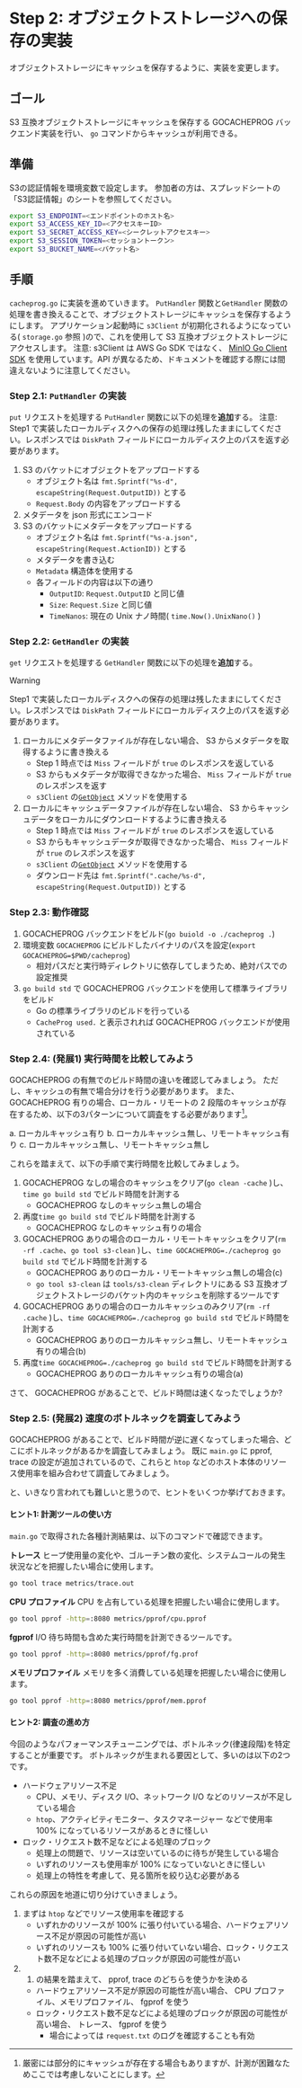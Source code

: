 # Step 2: オブジェクトストレージへの保存の実装

オブジェクトストレージにキャッシュを保存するように、実装を変更します。

## ゴール

S3 互換オブジェクトストレージにキャッシュを保存する GOCACHEPROG バックエンド実装を行い、 `go` コマンドからキャッシュが利用できる。

## 準備

S3の認証情報を環境変数で設定します。
参加者の方は、スプレッドシートの「S3認証情報」のシートを参照してください。
```bash
export S3_ENDPOINT=<エンドポイントのホスト名>
export S3_ACCESS_KEY_ID=<アクセスキーID>
export S3_SECRET_ACCESS_KEY=<シークレットアクセスキー>
export S3_SESSION_TOKEN=<セッショントークン>
export S3_BUCKET_NAME=<バケット名>
```

## 手順

`cacheprog.go` に実装を進めていきます。
`PutHandler` 関数と`GetHandler` 関数の処理を書き換えることで、オブジェクトストレージにキャッシュを保存するようにします。
アプリケーション起動時に `s3Client` が初期化されるようになっている( `storage.go` 参照 )ので、これを使用して S3 互換オブジェクトストレージにアクセスします。
注意: s3Client は AWS Go SDK ではなく、 [MinIO Go Client SDK](https://pkg.go.dev/github.com/minio/minio-go/v7) を使用しています。API が異なるため、ドキュメントを確認する際には間違えないように注意してください。

### Step 2.1: `PutHandler` の実装
`put` リクエストを処理する `PutHandler` 関数に以下の処理を**追加**する。
注意: Step1 で実装したローカルディスクへの保存の処理は残したままにしてください。レスポンスでは `DiskPath` フィールドにローカルディスク上のパスを返す必要があります。

1. S3 のバケットにオブジェクトをアップロードする
    - オブジェクト名は `fmt.Sprintf("%s-d", escapeString(Request.OutputID))` とする
    - `Request.Body` の内容をアップロードする
2. メタデータを json 形式にエンコード
3. S3 のバケットにメタデータをアップロードする
    - オブジェクト名は `fmt.Sprintf("%s-a.json", escapeString(Request.ActionID))` とする
    - メタデータを書き込む
    - `Metadata` 構造体を使用する
    - 各フィールドの内容は以下の通り
        - `OutputID`: `Request.OutputID` と同じ値
        - `Size`: `Request.Size` と同じ値
        - `TimeNanos`: 現在の Unix ナノ時間( `time.Now().UnixNano()` )

### Step 2.2: `GetHandler` の実装
`get` リクエストを処理する `GetHandler` 関数に以下の処理を**追加**する。
> [!WARNING]
> Step1 で実装したローカルディスクへの保存の処理は残したままにしてください。レスポンスでは 
> `DiskPath` フィールドにローカルディスク上のパスを返す必要があります。

1. ローカルにメタデータファイルが存在しない場合、 S3 からメタデータを取得するように書き換える
    - Step 1 時点では `Miss` フィールドが `true` のレスポンスを返している
    - S3 からもメタデータが取得できなかった場合、 `Miss` フィールドが `true` のレスポンスを返す
    - `s3Client` の[`GetObject`](https://pkg.go.dev/github.com/minio/minio-go/v7#Client.GetObject) メソッドを使用する
2. ローカルにキャッシュデータファイルが存在しない場合、 S3 からキャッシュデータをローカルにダウンロードするように書き換える
    - Step 1 時点では `Miss` フィールドが `true` のレスポンスを返している
    - S3 からもキャッシュデータが取得できなかった場合、 `Miss` フィールドが `true` のレスポンスを返す
    - `s3Client` の[`GetObject`](https://pkg.go.dev/github.com/minio/minio-go/v7#Client.GetObject) メソッドを使用する
    - ダウンロード先は `fmt.Sprintf(".cache/%s-d", escapeString(Request.OutputID))` とする

### Step 2.3: 動作確認

1. GOCACHEPROG バックエンドをビルド(`go buiold -o ./cacheprog .`)
2. 環境変数 `GOCACHEPROG` にビルドしたバイナリのパスを設定(`export GOCACHEPROG=$PWD/cacheprog`)
    - 相対パスだと実行時ディレクトリに依存してしまうため、絶対パスでの設定推奨
3. `go build std` で GOCACHEPROG バックエンドを使用して標準ライブラリをビルド
    - Go の標準ライブラリのビルドを行っている
    - `CacheProg used.` と表示されれば GOCACHEPROG バックエンドが使用されている

### Step 2.4: (発展1) 実行時間を比較してみよう

GOCACHEPROG の有無でのビルド時間の違いを確認してみましょう。
ただし、キャッシュの有無で場合分けを行う必要があります。
また、GOCACHEPROG 有りの場合、ローカル・リモートの 2 段階のキャッシュが存在するため、以下の3パターンについて調査をする必要があります[^1]。

a. ローカルキャッシュ有り
b. ローカルキャッシュ無し、リモートキャッシュ有り
c. ローカルキャッシュ無し、リモートキャッシュ無し

これらを踏まえて、以下の手順で実行時間を比較してみましょう。

1. GOCACHEPROG なしの場合のキャッシュをクリア(`go clean -cache` )し、 `time go build std` でビルド時間を計測する
    - GOCACHEPROG なしのキャッシュ無しの場合
2. 再度`time go build std` でビルド時間を計測する
    - GOCACHEPROG なしのキャッシュ有りの場合
3. GOCACHEPROG ありの場合のローカル・リモートキャッシュをクリア(`rm -rf .cache`、`go tool s3-clean` )し、`time GOCACHEPROG=./cacheprog go build std` でビルド時間を計測する
    - GOCACHEPROG ありのローカル・リモートキャッシュ無しの場合(c)
    - `go tool s3-clean` は `tools/s3-clean` ディレクトリにある S3 互換オブジェクトストレージのバケット内のキャッシュを削除するツールです
4. GOCACHEPROG ありの場合のローカルキャッシュのみクリア(`rm -rf .cache` )し、`time GOCACHEPROG=./cacheprog go build std` でビルド時間を計測する
    - GOCACHEPROG ありのローカルキャッシュ無し、リモートキャッシュ有りの場合(b)
5. 再度`time GOCACHEPROG=./cacheprog go build std` でビルド時間を計測する
    - GOCACHEPROG ありのローカルキャッシュ有りの場合(a)

さて、 GOCACHEPROG があることで、ビルド時間は速くなったでしょうか?

[^1]: 厳密には部分的にキャッシュが存在する場合もありますが、計測が困難なためここでは考慮しないことにします。

### Step 2.5: (発展2) 速度のボトルネックを調査してみよう

GOCACHEPROG があることで、ビルド時間が逆に遅くなってしまった場合、どこにボトルネックがあるかを調査してみましょう。
既に `main.go` に pprof, trace の設定が追加されているので、これらと `htop` などのホスト本体のリソース使用率を組み合わせて調査してみましょう。

と、いきなり言われても難しいと思うので、ヒントをいくつか挙げておきます。

#### ヒント1: 計測ツールの使い方

`main.go` で取得された各種計測結果は、以下のコマンドで確認できます。

**トレース**
ヒープ使用量の変化や、ゴルーチン数の変化、システムコールの発生状況などを把握したい場合に使用します。
```bash
go tool trace metrics/trace.out
```

**CPU プロファイル**
CPU を占有している処理を把握したい場合に使用します。
```bash
go tool pprof -http=:8080 metrics/pprof/cpu.pprof
```

**fgprof**
I/O 待ち時間も含めた実行時間を計測できるツールです。
```bash
go tool pprof -http=:8080 metrics/pprof/fg.prof
```

**メモリプロファイル**
メモリを多く消費している処理を把握したい場合に使用します。
```bash
go tool pprof -http=:8080 metrics/pprof/mem.pprof
```

#### ヒント2: 調査の進め方

今回のようなパフォーマンスチューニングでは、ボトルネック(律速段階)を特定することが重要です。
ボトルネックが生まれる要因として、多いのは以下の2つです。

- ハードウェアリソース不足
    - CPU、メモリ、ディスク I/O、ネットワーク I/O などのリソースが不足している場合
    - `htop`、アクティビティモニター、タスクマネージャー などで使用率 100% になっているリソースがあるときに怪しい
- ロック・リクエスト数不足などによる処理のブロック
    - 処理上の問題で、リソースは空いているのに待ちが発生している場合
    - いずれのリソースも使用率が 100% になっていないときに怪しい
    - 処理上の特性を考慮して、見る箇所を絞り込む必要がある

これらの原因を地道に切り分けていきましょう。

1. まずは `htop` などでリソース使用率を確認する
    - いずれかのリソースが 100% に張り付いている場合、ハードウェアリソース不足が原因の可能性が高い
    - いずれのリソースも 100% に張り付いていない場合、ロック・リクエスト数不足などによる処理のブロックが原因の可能性が高い
2. 1. の結果を踏まえて、 pprof, trace のどちらを使うかを決める
    - ハードウェアリソース不足が原因の可能性が高い場合、 CPU プロファイル、メモリプロファイル、 fgprof を使う
    - ロック・リクエスト数不足などによる処理のブロックが原因の可能性が高い場合、 トレース、 fgprof を使う
        - 場合によっては `request.txt` のログを確認することも有効
